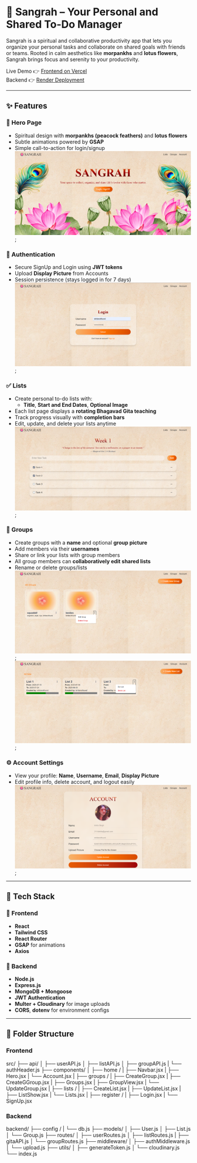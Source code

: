 # 🌸 Sangrah – Your Personal and Shared To-Do Manager

Sangrah is a spiritual and collaborative productivity app that lets you organize your personal tasks and collaborate on shared goals with friends or teams. Rooted in calm aesthetics like **morpankhs** and **lotus flowers**, Sangrah brings focus and serenity to your productivity.

Live Demo 👉 [Frontend on Vercel](https://sangrah-ten.vercel.app)  
Backend 👉 [Render Deployment](https://sangrah-backend.onrender.com)

---

## ✨ Features

### 🏡 Hero Page
- Spiritual design with **morpankhs (peacock feathers)** and **lotus flowers**
- Subtle animations powered by **GSAP**
- Simple call-to-action for login/signup
![Hero Page](frontend/public/Hero.png);

### 🔐 Authentication
- Secure SignUp and Login using **JWT tokens**
- Upload **Display Picture** from Accounts
- Session persistence (stays logged in for 7 days)
![Login Page](frontend/public/Login.png);


### ✅ Lists
- Create personal to-do lists with:
  - **Title**, **Start and End Dates**, **Optional Image**
- Each list page displays a **rotating Bhagavad Gita teaching**
- Track progress visually with **completion bars**
- Edit, update, and delete your lists anytime
![List Page](frontend/public/list.png);

### 👥 Groups
- Create groups with a **name** and optional **group picture**
- Add members via their **usernames**
- Share or link your lists with group members
- All group members can **collaboratively edit shared lists**
- Rename or delete groups/lists
![Group Page](frontend/public/groups.png);
![GroupList Page](frontend/public/groupList.png);

### ⚙️ Account Settings
- View your profile: **Name**, **Username**, **Email**, **Display Picture**
- Edit profile info, delete account, and logout easily
![Account Page](frontend/public/acc.png);

---

## 🧱 Tech Stack

### 🚀 Frontend
- **React**
- **Tailwind CSS**
- **React Router**
- **GSAP** for animations
- **Axios**

### 🔧 Backend
- **Node.js**
- **Express.js**
- **MongoDB + Mongoose**
- **JWT Authentication**
- **Multer + Cloudinary** for image uploads
- **CORS**, **dotenv** for environment configs

---

## 📂 Folder Structure

### Frontend
src/
├── api/
│ ├── userAPI.js
│ ├── listAPI.js
│ ├── groupAPI.js
| └── authHeader.js 
├── components/
│ ├── home /
|   ├── Navbar.jsx
|   ├── Hero.jsx
|   └── Account.jsx
| ├── groups /
|   ├── CreateGroup.jsx
|   ├── CreateGGroup.jsx
|   ├── Groups.jsx
|   ├── GroupView.jsx
|   └── UpdateGroup.jsx
|  ├── lists /
|   ├── CreateList.jsx
|   ├── UpdateList.jsx
|   ├── ListShow.jsx
|   └── Lists.jsx
|  ├── register /
|   ├── Login.jsx
|   └── SignUp.jsx


### Backend
backend/
├── config /
| └── db.js
├── models/
│ ├── User.js
│ ├── List.js
│ └── Group.js
├── routes/
│ ├── userRoutes.js
│ ├── listRoutes.js
| ├── gitaAPI.js
│ └── groupRoutes.js
├── middleware/
│ ├── authMiddleware.js
│ └── upload.js
├── utils/
│ ├── generateToken.js
│ └── cloudinary.js
└── index.js